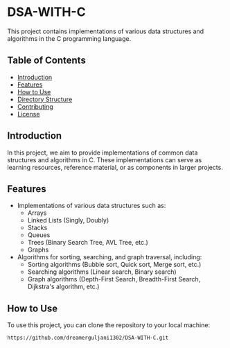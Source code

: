 # DSA-WITH-C

This project contains implementations of various data structures and algorithms in the C programming language.

## Table of Contents

- [Introduction](#introduction)
- [Features](#features)
- [How to Use](#how-to-use)
- [Directory Structure](#directory-structure)
- [Contributing](#contributing)
- [License](#license)

## Introduction

In this project, we aim to provide implementations of common data structures and algorithms in C. These implementations can serve as learning resources, reference material, or as components in larger projects.

## Features

- Implementations of various data structures such as:
  - Arrays
  - Linked Lists (Singly, Doubly)
  - Stacks
  - Queues
  - Trees (Binary Search Tree, AVL Tree, etc.)
  - Graphs
- Algorithms for sorting, searching, and graph traversal, including:
  - Sorting algorithms (Bubble sort, Quick sort, Merge sort, etc.)
  - Searching algorithms (Linear search, Binary search)
  - Graph algorithms (Depth-First Search, Breadth-First Search, Dijkstra's algorithm, etc.)

## How to Use

To use this project, you can clone the repository to your local machine:

```bash
https://github.com/dreamerguljani1302/DSA-WITH-C.git